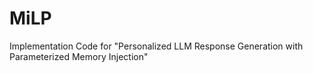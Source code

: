 # MiLP
Implementation Code for "Personalized LLM Response Generation with Parameterized Memory Injection"
